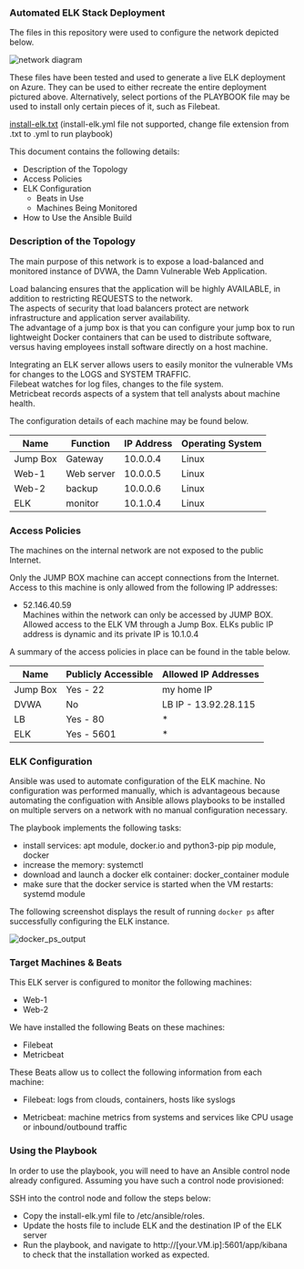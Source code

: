 ### Automated ELK Stack Deployment

The files in this repository were used to configure the network depicted below.

![network diagram](https://user-images.githubusercontent.com/78185118/133347933-3f9898c7-30fc-43e2-ab78-d4f1d58eabd5.png)


These files have been tested and used to generate a live ELK deployment on Azure. They can be used to either recreate the entire deployment pictured above. Alternatively, select portions of the PLAYBOOK file may be used to install only certain pieces of it, such as Filebeat.


[install-elk.txt](https://github.com/patrickt999/Cybersecurity/files/6581426/install-elk.txt)
(install-elk.yml file not supported, change file extension from .txt to .yml to run playbook)

This document contains the following details:
- Description of the Topology
- Access Policies
- ELK Configuration
  - Beats in Use
  - Machines Being Monitored
- How to Use the Ansible Build


### Description of the Topology

The main purpose of this network is to expose a load-balanced and monitored instance of DVWA, the Damn Vulnerable Web Application.

Load balancing ensures that the application will be highly AVAILABLE, in addition to restricting REQUESTS to the network. \
The aspects of security that load balancers protect are network infrastructure and application server availability. \
The advantage of a jump box is that you can configure your jump box to run lightweight Docker containers that can be used to distribute software, versus having employees install software directly on a host machine.

Integrating an ELK server allows users to easily monitor the vulnerable VMs for changes to the LOGS and SYSTEM TRAFFIC. \
Filebeat watches for log files, changes to the file system. \
Metricbeat records aspects of a system that tell analysts about machine health.

The configuration details of each machine may be found below.

| Name     | Function | IP Address | Operating System |
|----------|----------|------------|------------------|
| Jump Box | Gateway  | 10.0.0.4   | Linux            |
| Web-1    | Web server| 10.0.0.5  | Linux            |
| Web-2    | backup   | 10.0.0.6   | Linux            |
| ELK      | monitor  | 10.1.0.4   | Linux            |

### Access Policies

The machines on the internal network are not exposed to the public Internet. 

Only the JUMP BOX machine can accept connections from the Internet. Access to this machine is only allowed from the following IP addresses:
+ 52.146.40.59 \
Machines within the network can only be accessed by JUMP BOX. \
Allowed access to the ELK VM through a Jump Box. ELKs public IP address is dynamic and its private IP is 10.1.0.4

A summary of the access policies in place can be found in the table below.

| Name     | Publicly Accessible | Allowed IP Addresses |
|----------|---------------------|----------------------|
| Jump Box | Yes     - 22         | my home IP           |
| DVWA     |  No                 | LB IP - 13.92.28.115 |
| LB       |  Yes    -   80       | *                    |
| ELK      |   Yes    -   5601    |  *                   |


### ELK Configuration

Ansible was used to automate configuration of the ELK machine. No configuration was performed manually, which is advantageous because automating the configuation with Ansible allows playbooks to be installed on multiple servers on a network with no manual configuration necessary.

The playbook implements the following tasks:
- install services: apt module, docker.io and python3-pip
pip module, docker
- increase the memory: systemctl
- download and launch a docker elk container: docker_container module
- make sure that the docker service is started when the VM restarts: systemd module

The following screenshot displays the result of running `docker ps` after successfully configuring the ELK instance.

![docker_ps_output](https://user-images.githubusercontent.com/78185118/119436632-238ce880-bce2-11eb-81d4-ee42bc1b3299.png)

### Target Machines & Beats
This ELK server is configured to monitor the following machines:
- Web-1
- Web-2

We have installed the following Beats on these machines:
- Filebeat
- Metricbeat

These Beats allow us to collect the following information from each machine:<br/>
* Filebeat: logs from clouds, containers, hosts like syslogs

* Metricbeat: machine metrics from systems and services like CPU usage or inbound/outbound traffic

### Using the Playbook
In order to use the playbook, you will need to have an Ansible control node already configured. Assuming you have such a control node provisioned: 

SSH into the control node and follow the steps below:
- Copy the install-elk.yml file to /etc/ansible/roles.
- Update the hosts file to include ELK and the destination IP of the ELK server
- Run the playbook, and navigate to http://[your.VM.ip]:5601/app/kibana to check that the installation worked as expected.
